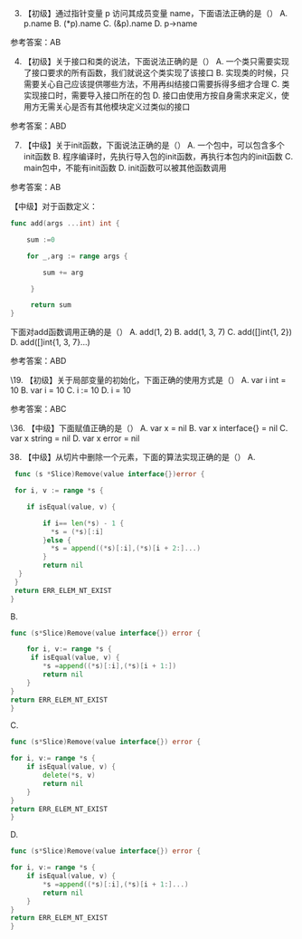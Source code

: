 3. 【初级】通过指针变量 p 访问其成员变量 name，下面语法正确的是（）
   A. p.name
   B. (*p).name
   C. (&p).name
   D. p->name

参考答案：AB

4.   【初级】关于接口和类的说法，下面说法正确的是（）
A. 一个类只需要实现了接口要求的所有函数，我们就说这个类实现了该接口
B. 实现类的时候，只需要关心自己应该提供哪些方法，不用再纠结接口需要拆得多细才合理
C. 类实现接口时，需要导入接口所在的包
D. 接口由使用方按自身需求来定义，使用方无需关心是否有其他模块定义过类似的接口

参考答案：ABD


7. 【中级】关于init函数，下面说法正确的是（）
   A. 一个包中，可以包含多个init函数
   B. 程序编译时，先执行导入包的init函数，再执行本包内的init函数
   C. main包中，不能有init函数
   D. init函数可以被其他函数调用

参考答案：AB

【中级】对于函数定义：
```go
func add(args ...int) int {

	sum :=0

	for _,arg := range args {

	    sum += arg

	 }

	 return sum
}
```
下面对add函数调用正确的是（）
A. add(1, 2)
B. add(1, 3, 7)
C. add([]int{1, 2})
D. add([]int{1, 3, 7}...)

参考答案：ABD

\19. 【初级】关于局部变量的初始化，下面正确的使用方式是（）
A. var i int = 10
B. var i = 10
C. i := 10
D. i = 10

参考答案：ABC

\36. 【中级】下面赋值正确的是（）
A. var x = nil
B. var x interface{} = nil
C. var x string = nil
D. var x error = nil

38. 【中级】从切片中删除一个元素，下面的算法实现正确的是（）
A.
```go
 func (s *Slice)Remove(value interface{})error {

 for i, v := range *s {

    if isEqual(value, v) {

        if i== len(*s) - 1 {
          *s = (*s)[:i]
        }else {
          *s = append((*s)[:i],(*s)[i + 2:]...)
        }
        return nil
  }
 }
 return ERR_ELEM_NT_EXIST
}
```
B.
```go
func (s*Slice)Remove(value interface{}) error {

    for i, v:= range *s {
     if isEqual(value, v) {    
        *s =append((*s)[:i],(*s)[i + 1:])    
        return nil    
    }
}
return ERR_ELEM_NT_EXIST
}
```
C.
```go
func (s*Slice)Remove(value interface{}) error {

for i, v:= range *s {
    if isEqual(value, v) {    
        delete(*s, v)    
        return nil    
    }
}
return ERR_ELEM_NT_EXIST
}
```
D.

```go
func (s*Slice)Remove(value interface{}) error {

for i, v:= range *s {
	if isEqual(value, v) {
    	*s =append((*s)[:i],(*s)[i + 1:]...)
    	return nil
	}
}
return ERR_ELEM_NT_EXIST
}
```


